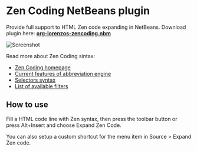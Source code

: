 Zen Coding NetBeans plugin
==========================
 
Provide full support to HTML Zen code expanding in NetBeans.
Download plugin here: **[org-lorenzos-zencoding.nbm](http://github.com/downloads/lorenzos/ZenCodingNetBeansPlugin/org-lorenzos-zencoding.zip)**

![Screenshot](http://github.com/lorenzos/ZenCodingNetBeansPlugin/raw/master/graphics/screenshot.png)

Read more about Zen Coding sintax:

- [Zen Coding homepage](http://code.google.com/p/zen-coding/)
- [Current features of abbreviation engine](http://code.google.com/p/zen-coding/#Current_features_of_abbreviation_engine)
- [Selectors syntax](http://code.google.com/p/zen-coding/wiki/ZenHTMLSelectorsEn)
- [List of available filters](http://code.google.com/p/zen-coding/wiki/Filters#List_of_available_filters)


How to use
----------

Fill a HTML code line with Zen syntax, then press the toolbar button or press Alt+Insert and choose Expand Zen Code.

You can also setup a custom shortcut for the menu item in Source > Expand Zen code.
